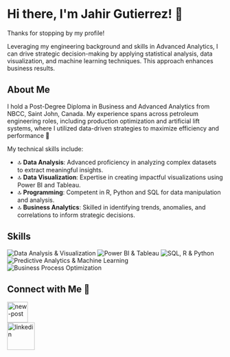 # Hi there, I'm Jahir Gutierrez! 👋

Thanks for stopping by my profile!

Leveraging my engineering background and skills in Advanced Analytics, I can drive strategic decision-making by applying statistical analysis, data visualization, and machine learning techniques. This approach enhances business results.

## About Me

I hold a Post-Degree Diploma in Business and Advanced Analytics from NBCC, Saint John, Canada. My experience spans across petroleum engineering roles, including production optimization and artificial lift systems, where I utilized data-driven strategies to maximize efficiency and performance 🚀

My technical skills include:

- 🔝 **Data Analysis**: Advanced proficiency in analyzing complex datasets to extract meaningful insights.
- 🔝 **Data Visualization**: Expertise in creating impactful visualizations using Power BI and Tableau.
- 🔝 **Programming**: Competent in R, Python and SQL for data manipulation and analysis.
- 🔝 **Business Analytics**: Skilled in identifying trends, anomalies, and correlations to inform strategic decisions.

## Skills

![Data Analysis & Visualization](https://img.shields.io/badge/Data%20Analysis%20%26%20Visualization-Competent-blue)
![Power BI & Tableau](https://img.shields.io/badge/Power%20BI%20%26%20Tableau-Intermediate-green)
![SQL, R & Python](https://img.shields.io/badge/SQL%2C%20R%20%26%20Python-Intermediate-orange)
![Predictive Analytics & Machine Learning](https://img.shields.io/badge/Predictive%20Analytics%20%26%20Machine%20Learning-Beginner-red)
![Business Process Optimization](https://img.shields.io/badge/Business%20Process%20Optimization-Advanced-yellow)

## Connect with Me 🤝

[<img width="48" height="48" src="https://img.icons8.com/sf-regular-filled/48/new-post.png" alt="new-post"/>](mailto:jaargug@outlook.com)   
[<img width="64" height="64" src="https://img.icons8.com/color/48/linkedin.png" alt="linkedin"/>](https://www.linkedin.com/in/jaarguga/)

<!-- Add a note if you have any ongoing projects or interests -->

